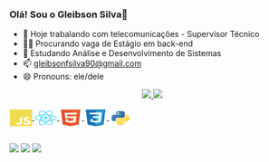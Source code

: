 ### Olá! Sou o Gleibson Silva👋



- 🔭 Hoje trabalando com telecomunicações - Supervisor Técnico
- 👨‍💻 Procurando vaga de Estágio em back-end
- 🌱 Estudando Análise e Desenvolvimento de Sistemas 
- 📫 gleibsonfsilva90@gmail.com 
- 😄 Pronouns: ele/dele

<div align="center">
  <a href="https://github.com/GleibsonSilvaJJ">
  <img height="180em" src="https://github-readme-stats.vercel.app/api?username=gleibsonsilvajj&show_icons=true&theme=dracula&include_all_commits=true&count_private=true"/>
  <img height="180em" src="https://github-readme-stats.vercel.app/api/top-langs/?username=gleibsonsilvajj&layout=compact&langs_count=7&theme=dracula"/>
</div>

<div style="display: inline_block"><br>
  <img align="center" alt="Rafa-Js" height="30" width="40" src="https://raw.githubusercontent.com/devicons/devicon/master/icons/javascript/javascript-plain.svg">
  <img align="center" alt="Rafa-React" height="30" width="40" src="https://raw.githubusercontent.com/devicons/devicon/master/icons/react/react-original.svg">
  <img align="center" alt="Rafa-HTML" height="30" width="40" src="https://raw.githubusercontent.com/devicons/devicon/master/icons/html5/html5-original.svg">
  <img align="center" alt="Rafa-CSS" height="30" width="40" src="https://raw.githubusercontent.com/devicons/devicon/master/icons/css3/css3-original.svg">
  <img align="center" alt="Rafa-Python" height="30" width="40" src="https://raw.githubusercontent.com/devicons/devicon/master/icons/python/python-original.svg">
</div>

##
<div> 
  <a href="[https://www.instagram.com/gleibsonsilva1/](https://www.instagram.com/gleibsonfsilva/?igshid=OGQ5ZDc2ODk2ZA%3D%3D)" target="_blank"><img src="https://img.shields.io/badge/-Instagram-%23E4405F?style=for-the-badge&logo=instagram&logoColor=white" target="_blank"></a>
  <a href = "mailto:gleibsonfsilva16@gmail.com"><img src="https://img.shields.io/badge/-Gmail-%23333?style=for-the-badge&logo=gmail&logoColor=white" target="_blank"></a>
  <a href="https://www.linkedin.com/in/gleibson-silva-1ab38b236/" target="_blank"><img src="https://img.shields.io/badge/-LinkedIn-%230077B5?style=for-the-badge&logo=linkedin&logoColor=white" target="_blank"></a> 
</div>
